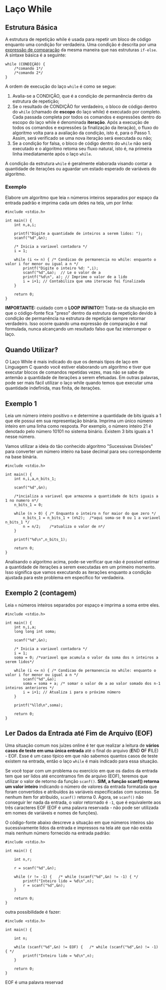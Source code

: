 # Laço While

## Estrutura Básica

A estrutura de repetição while é usada para repetir um bloco de código enquanto uma condição for verdadeira. Uma condição é descrita por uma [expressão de comparação](../condicionais/comparacao.md) da mesma maneira que nas estruturas ```if-else```. A sintaxe básica é a seguinte:

```
while (CONDIÇÃO) {
    /*comando 1*/
    /*comando 2*/
}
```

A ordem de execução do laço ```while``` é como se segue:

1) Avalia-se a CONDIÇÃO, que é a condição de permanência dentro da estrutura de repetição;
2) Se o resultado de CONDIÇÃO for verdadeiro, o bloco de código dentro do ```while``` (chamado de **escopo** do laço while) é executado por completo. Cada passada completa por todos os comandos e expressões dentro do escopo do laço while é denominada **iteração**. Após a execução de todos os comandos e expressões (a finalização da iteração), o fluxo do algoritmo volta para a avaliação da condição, isto é, para o Passo 1. Assim, será verificado se uma nova iteração será executada ou não;
3) Se a condição for falsa, o bloco de código dentro do ```while``` não será executado e o algoritmo retoma seu fluxo natural, isto é, na primeira linha imediatamente após o laço ```while```.

A condição da estrutura ```while``` é geralmente elaborada visando contar a quantidade de iterações ou aguardar um estado esperado de variáveis do algoritmo.


### Exemplo

Elabore um algoritmo que leia ```n``` números inteiros separados por espaço da entrada padrão e imprima cada um deles na tela, um por linha:

```
#include <stdio.h>

int main() {
    int n,a,i;

    printf("Digite a quantidade de inteiros a serem lidos: ");
    scanf("%d",&n);

    /* Inicia a variavel contadora */
    i = 1;
    
    while (i <= n) { /* Condicao de permanencia no while: enquanto o valor i for menor ou igual a n */
        printf("Digite o inteiro %d: ",i);
        scanf("%d",&a);  // Le o valor de a
        printf("%d\n", a); // Imprime o valor de a lido
        i = i+1; // Contabiliza que uma iteracao foi finalizada
    }
    
    return 0;
}
```

**IMPORTANTE:** cuidado com o **LOOP INFINITO**!!! Trata-se da situação em que o código-fonte fica "preso" dentro da estrutura da repetição devido à condição de permanência na estrutura de repetição sempre retornar verdadeiro. Isso ocorre quando uma expressão de comparação é mal formulada, nunca alcançando um resultado falso que faz interromper o laço.

## Quando Utilizar?

O Laço While é mais indicado do que os demais tipos de laço em Linguagem C quando você estiver elaborando um algoritmo e tiver que executar blocos de comandos repetidas vezes, mas não se sabe de antemão a quantidade de iterações a serem efetuadas. Em outras palavras, pode ser mais fácil utilizar o laço while quando temos que executar uma quantidade indefinida, mas finita, de iterações.

## Exemplo 1

Leia um número inteiro positivo ```n``` e determine a quantidade de bits iguais a 1 que ele possui em sua representação binária. Imprima um único número inteiro em uma linha como resposta. Por exemplo, o número inteiro 21 é denotado pelo número 10101 no sistema binário. Existem 3 bits iguais a 1 nesse número.

Vamos utilizar a ideia do tão conhecido algoritmo "Sucessivas Divisões" para converter um número inteiro na base decimal para seu correspondente na base binária. 

```
#include <stdio.h>

int main() {
    int n,i,a,n_bits_1;

    scanf("%d",&n);

    /*incializa a variavel que armazena a quantidade de bits iguais a 1 no numero n*/
    n_bits_1 = 0; 
    
    while (n > 0) { /* Enquanto o inteiro n for maior do que zero */
        n_bits_1 = n_bits_1 + (n%2);  /*aqui soma-se 0 ou 1 a variavel n_bits_1 */
        n = n/2;    /*atualiza o valor de n*/
    }

    printf("%d\n",n_bits_1);
    
    return 0;
}
```

Analisando o algoritmo acima, pode-se verificar que não é possível estimar a quantidade de iterações a serem executadas em um primeiro momento. Isso significa que vamos executando as iterações enquanto a condição ajustada para este problema em específico for verdadeira. 


## Exemplo 2 (contagem)

Leia ```n``` números inteiros separados por espaço e imprima a soma entre eles.

```
#include <stdio.h>

int main() {
    int n,i,a;
    long long int soma;

    scanf("%d",&n);

    /* Inicia a variavel contadora */
    i = 1;
    soma = 0; /*variavel que acumula o valor da soma dos n inteiros a serem lidos*/
    
    while (i <= n) { /* Condicao de permanencia no while: enquanto o valor i for menor ou igual a n */
        scanf("%d",&a);
        soma = soma + a; /* somar o valor de a ao valor somado dos n-1 inteiros anteriores */
        i = i+1; // Atualiza i para o próximo número
    }

    printf("%lld\n",soma);
    
    return 0;
}
```

## Ler Dados da Entrada até Fim de Arquivo (EOF)

Uma situação comum nos juízes online é ter que realizar a leitura de **vários casos de teste em uma única entrada** até o final do arquivo (**E**ND **O**F **F**ILE) - EOF. Esse é um caso típico em que não sabemos quantos casos de teste existem na entrada, então o laço ```while``` é mais indicado para essa situação.

Se você topar com um problema ou exercício em que os dados da entrada tem que ser lidos até encontramos fim de arquivo (EOF), teremos que utilizar o valor de retorno da função ```scanf()```. **SIM, a função scanf() retorna um valor inteiro** indicando o número de valores da entrada formatada que foram convertidos e atribuídos às variáveis especificadas com sucesso. Se nenhum item for atribuído, ```scanf()``` retorna 0. Agora, se ```scanf()``` não conseguir ler nada da entrada, o valor retornado é ```-1```, que é equivalente aos três caracteres EOF (EOF é uma palavra reservada - não pode ser utilizada em nomes de variáveis e nomes de funções).

O código-fonte abaixo descreve a situação em que números inteiros são sucessivamente lidos da entrada e impressos na tela até que não exista mais nenhum número fornecido na entrada padrão:

```
#include <stdio.h>

int main() {

    int n,r;

    r = scanf("%d",&n);

    while (r != -1) {   /* while (scanf("%d",&n) != -1) { */
        printf("Inteiro lido = %d\n",n);
        r = scanf("%d",&n);
    }
    
    return 0;
}
```

outra possibilidade é fazer:

```
#include <stdio.h>

int main() {

    int n;

    while (scanf("%d",&n) != EOF) {   /* while (scanf("%d",&n) != -1) { */
        printf("Inteiro lido = %d\n",n);
    }
    
    return 0;
}
```

EOF é uma palavra reservad

